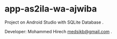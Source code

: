 # app-as2ila-wa-ajwiba
Project on Android Studio with SQLite Database .

Developer:
Mohammed Hirech
medsikb@gmail.com .
